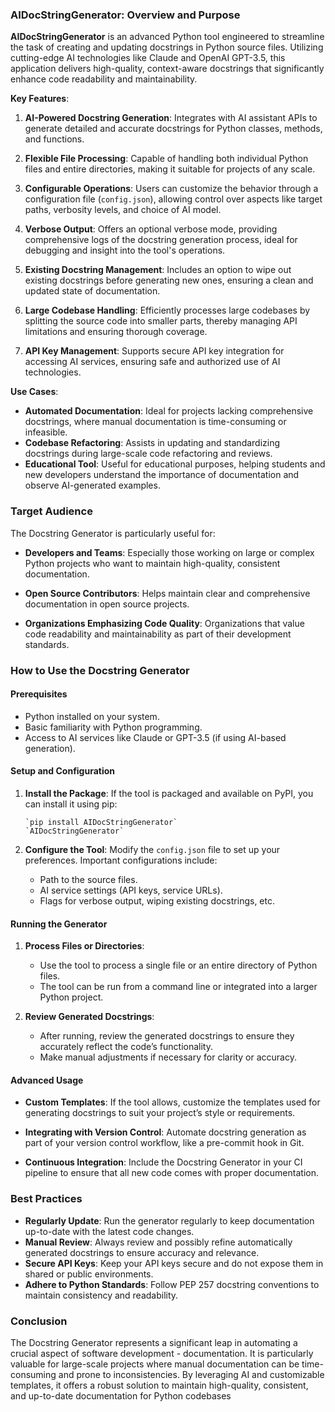 ### AIDocStringGenerator: Overview and Purpose

**AIDocStringGenerator** is an advanced Python tool engineered to streamline the task of creating and updating docstrings in Python source files. Utilizing cutting-edge AI technologies like Claude and OpenAI GPT-3.5, this application delivers high-quality, context-aware docstrings that significantly enhance code readability and maintainability.

**Key Features**:

1.  **AI-Powered Docstring Generation**: Integrates with AI assistant APIs to generate detailed and accurate docstrings for Python classes, methods, and functions.
    
2.  **Flexible File Processing**: Capable of handling both individual Python files and entire directories, making it suitable for projects of any scale.
    
3.  **Configurable Operations**: Users can customize the behavior through a configuration file (`config.json`), allowing control over aspects like target paths, verbosity levels, and choice of AI model.
    
4.  **Verbose Output**: Offers an optional verbose mode, providing comprehensive logs of the docstring generation process, ideal for debugging and insight into the tool's operations.
    
5.  **Existing Docstring Management**: Includes an option to wipe out existing docstrings before generating new ones, ensuring a clean and updated state of documentation.
    
6.  **Large Codebase Handling**: Efficiently processes large codebases by splitting the source code into smaller parts, thereby managing API limitations and ensuring thorough coverage.
    
7.  **API Key Management**: Supports secure API key integration for accessing AI services, ensuring safe and authorized use of AI technologies.
    

**Use Cases**:

-   **Automated Documentation**: Ideal for projects lacking comprehensive docstrings, where manual documentation is time-consuming or infeasible.
-   **Codebase Refactoring**: Assists in updating and standardizing docstrings during large-scale code refactoring and reviews.
-   **Educational Tool**: Useful for educational purposes, helping students and new developers understand the importance of documentation and observe AI-generated examples.
    

### Target Audience

The Docstring Generator is particularly useful for:

-   **Developers and Teams**: Especially those working on large or complex Python projects who want to maintain high-quality, consistent documentation.
    
-   **Open Source Contributors**: Helps maintain clear and comprehensive documentation in open source projects.
    
-   **Organizations Emphasizing Code Quality**: Organizations that value code readability and maintainability as part of their development standards.
    

### How to Use the Docstring Generator

#### Prerequisites

-   Python installed on your system.
-   Basic familiarity with Python programming.
-   Access to AI services like Claude or GPT-3.5 (if using AI-based generation).

#### Setup and Configuration

1.  **Install the Package**: If the tool is packaged and available on PyPI, you can install it using pip:
    
        `pip install AIDocStringGenerator` 
		`AIDocStringGenerator` 
    

2.  **Configure the Tool**: Modify the `config.json` file to set up your preferences. Important configurations include:
    
    -   Path to the source files.
    -   AI service settings (API keys, service URLs).
    -   Flags for verbose output, wiping existing docstrings, etc.

#### Running the Generator

1.  **Process Files or Directories**:
    
    -   Use the tool to process a single file or an entire directory of Python files.
    -   The tool can be run from a command line or integrated into a larger Python project.
2.  **Review Generated Docstrings**:
    
    -   After running, review the generated docstrings to ensure they accurately reflect the code’s functionality.
    -   Make manual adjustments if necessary for clarity or accuracy.

#### Advanced Usage

-   **Custom Templates**: If the tool allows, customize the templates used for generating docstrings to suit your project’s style or requirements.
    
-   **Integrating with Version Control**: Automate docstring generation as part of your version control workflow, like a pre-commit hook in Git.
    
-   **Continuous Integration**: Include the Docstring Generator in your CI pipeline to ensure that all new code comes with proper documentation.
    

### Best Practices

-   **Regularly Update**: Run the generator regularly to keep documentation up-to-date with the latest code changes.
-   **Manual Review**: Always review and possibly refine automatically generated docstrings to ensure accuracy and relevance.
-   **Secure API Keys**: Keep your API keys secure and do not expose them in shared or public environments.
-   **Adhere to Python Standards**: Follow PEP 257 docstring conventions to maintain consistency and readability.

### Conclusion

The Docstring Generator represents a significant leap in automating a crucial aspect of software development - documentation. It is particularly valuable for large-scale projects where manual documentation can be time-consuming and prone to inconsistencies. By leveraging AI and customizable templates, it offers a robust solution to maintain high-quality, consistent, and up-to-date documentation for Python codebases
 